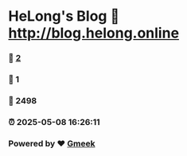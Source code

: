 # HeLong's Blog :link: http://blog.helong.online 
### :page_facing_up: [2](http://blog.helong.online/tag.html) 
### :speech_balloon: 1 
### :hibiscus: 2498 
### :alarm_clock: 2025-05-08 16:26:11 
### Powered by :heart: [Gmeek](https://github.com/Meekdai/Gmeek)
